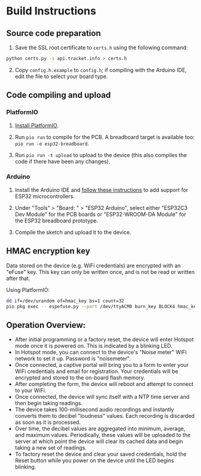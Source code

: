 # Build Instructions

## Source code preparation

1. Save the SSL root certificate to `certs.h` using the following command:
```bash
python certs.py -s api.tracket.info > certs.h
```

2. Copy `config.h.example` to `config.h`; if compiling with the Arduino IDE, edit the file to select your board type.

## Code compiling and upload

### PlatformIO

1. [Install PlatformIO](https://platformio.org/install).

2. Run `pio run` to compile for the PCB. A breadboard target is available too: `pio run -e esp32-breadboard`.

3. Run `pio run -t upload` to upload to the device (this also compiles the code if there have been any changes).

### Arduino

1. Install the Arduino IDE and [follow these instructions](https://docs.espressif.com/projects/arduino-esp32/en/latest/installing.html) to add support for ESP32 microcontrollers.

2. Under "Tools" > "Board: " > "ESP32 Arduino", select either "ESP32C3 Dev Module" for the PCB boards or "ESP32-WROOM-DA Module" for the ESP32 breadboard prototype.

3. Compile the sketch and upload it to the device.

## HMAC encryption key

Data stored on the device (e.g. WiFi credentials) are encrypted with an "eFuse" key. This key can only be written once, and is not be read or written after that. 

Using PlatformIO:

```bash
dd if=/dev/urandom of=hmac_key bs=1 count=32
pio pkg exec -- espefuse.py --port /dev/ttyACM0 burn_key BLOCK4 hmac_key HMAC_UP
```

## Operation Overview:

* After initial programming or a factory reset, the device will enter Hotspot mode once it is powered on. This is indicated by a blinking LED.
* In Hotspot mode, you can connect to the device's "Noise meter" WiFi network to set it up. Password is "noisemeter".
* Once connected, a captive portal will bring you to a form to enter your WiFi credentials and email for registration. Your credentials will be encrypted and stored to the on-board flash memory.
* After completing the form, the device will reboot and attempt to connect to your WiFi.
* Once connected, the device will sync itself with a NTP time server and then begin taking readings.
* The device takes 100-millisecond audio recordings and instantly converts them to decibel "loudness" values. Each recording is discarded as soon as it is processed.
* Over time, the decibel values are aggregated into minimum, average, and maximum values. Periodically, these values will be uploaded to the server at which point the device will clear its cached data and begin taking a new set of readings.
* To factory reset the device and clear your saved credentials, hold the Reset button while you power on the device until the LED begins blinking.

